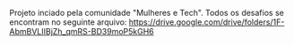 Projeto inciado pela comunidade "Mulheres e Tech".
Todos os desafios se encontram no seguinte arquivo:
https://drive.google.com/drive/folders/1F-AbmBVLIIBjZh_qmRS-BD39moP5kGH6

